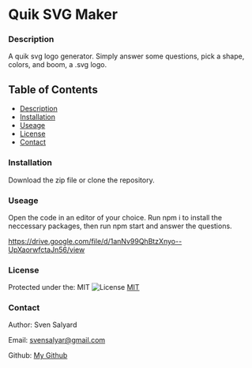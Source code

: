 # Quik SVG Maker

### Description

A quik svg logo generator. Simply answer some questions, pick a shape, colors, and boom, a .svg logo.

## Table of Contents

- [Description](#description)
- [Installation](#installation)
- [Useage](#useage)
- [License](#license)
- [Contact](#Contact)

### Installation

Download the zip file or clone the repository.

### Useage

Open the code in an editor of your choice. Run npm i to install the neccessary packages, then run npm start and answer the questions.

https://drive.google.com/file/d/1anNv99QhBtzXnyo--UpXaorwfctaJn56/view

### License

Protected under the: MIT ![License](https://img.shields.io/badge/License-MIT-yellow.svg) [MIT](https://opensource.org/licenses/MIT)

### Contact

Author: Sven Salyard

Email: svensalyar@gmail.com

Github: [My Github](https://github.com/svensalyard)
